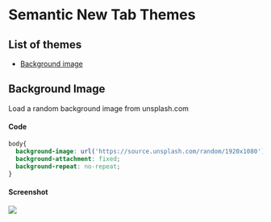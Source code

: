 # Semantic New Tab Themes

## List of themes

* [Background image](#background-image)

## Background Image

Load a random background image from unsplash.com

#### Code
```css
body{
  background-image: url('https://source.unsplash.com/random/1920x1080');
  background-attachment: fixed;
  background-repeat: no-repeat;
}
```

#### Screenshot
![](https://imgur.com/download/ralU5hJ)
